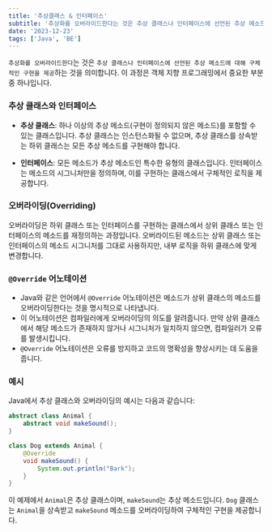 ```yaml
---
title: '추상클래스 & 인터페이스'
subtitle: '추상화를 오버라이드한다는 것은 추상 클래스나 인터페이스에 선언된 추상 메소드에 대해 구체적인 구현을 제공하는 것을 의미합니다. 이 과정은 객체 지향 프로그래밍에서 중요한 부분 중 하나입니다.'
date: '2023-12-23'
tags: ['Java', 'BE']
---
```


`추상화를 오버라이드한다`는 것은 `추상 클래스나 인터페이스에 선언된 추상 메소드에 대해 구체적인 구현을 제공`하는 것을 의미합니다. 이 과정은 객체 지향 프로그래밍에서 중요한 부분 중 하나입니다.

### 추상 클래스와 인터페이스

- **추상 클래스**: 하나 이상의 추상 메소드(구현이 정의되지 않은 메소드)를 포함할 수 있는 클래스입니다. 추상 클래스는 인스턴스화될 수 없으며, 추상 클래스를 상속받는 하위 클래스는 모든 추상 메소드를 구현해야 합니다.
    
- **인터페이스**: 모든 메소드가 추상 메소드인 특수한 유형의 클래스입니다. 인터페이스는 메소드의 시그니처만을 정의하며, 이를 구현하는 클래스에서 구체적인 로직을 제공합니다.
    

### 오버라이딩(Overriding)

오버라이딩은 하위 클래스 또는 인터페이스를 구현하는 클래스에서 상위 클래스 또는 인터페이스의 메소드를 재정의하는 과정입니다. 오버라이드된 메소드는 상위 클래스 또는 인터페이스의 메소드 시그니처를 그대로 사용하지만, 내부 로직을 하위 클래스에 맞게 변경합니다.

### `@Override` 어노테이션

- Java와 같은 언어에서 `@Override` 어노테이션은 메소드가 상위 클래스의 메소드를 오버라이딩한다는 것을 명시적으로 나타냅니다.
- 이 어노테이션은 컴파일러에게 오버라이딩의 의도를 알려줍니다. 만약 상위 클래스에서 해당 메소드가 존재하지 않거나 시그니처가 일치하지 않으면, 컴파일러가 오류를 발생시킵니다.
- `@Override` 어노테이션은 오류를 방지하고 코드의 명확성을 향상시키는 데 도움을 줍니다.

### 예시

Java에서 추상 클래스와 오버라이딩의 예시는 다음과 같습니다:

```java
abstract class Animal {
    abstract void makeSound();
}

class Dog extends Animal {
    @Override
    void makeSound() {
        System.out.println("Bark");
    }
}
```


이 예제에서 `Animal`은 추상 클래스이며, `makeSound`는 추상 메소드입니다. `Dog` 클래스는 `Animal`을 상속받고 `makeSound` 메소드를 오버라이딩하여 구체적인 구현을 제공합니다.